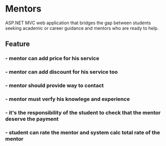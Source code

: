 # Mentors
ASP.NET MVC web application that bridges the gap between students seeking academic or career guidance and mentors who are ready to help.

## Feature
### - mentor can add price for his service
### - mentor can add discount for his service too
### - mentor should provide way to contact
### - mentor must verfy his knowlege and experience
### - it's the responsibility of the student to check that the mentor deserve the payment
### - student can rate the mentor and system calc total rate of the mentor
